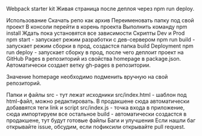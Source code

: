 Webpack starter kit Живая страница после деплоя через npm run deploy.

Использование Скачать репо как архив Переименовать папку под свой проект В
консоли перейти в корень проекта Выполнить команду npm install Ждать пока
установятся все зависимости Скрипты Dev и Prod npm start - запускает режим
разработки с дев-сервером npm run build - запускает режим сборки в прод,
создастся папка build Deployment npm run deploy - запускает сборку в прод, после
чего деплоит проект на GitHub Pages в репозиторий из свойства homepage в
package.json. Автоматически создает ветку gh-pages в репозитории.

Значение homepage необходимо подменить вручную на свой репозиторий.

Папки и файлы src - тут лежат исходники src/index.html - шаблон под html-файл,
можно редактировать. В продакшене сюда автоматически добаввятся теги link и
script src/index.js - точка входа в приложение, сюда импортируем все остальное
build - автоматически создастся в продакшене, тут будут готовые файлы Баги и
улучшения Если нашли баг открывайте issue, обсудим, если пофиксили открывайте
pull request.
